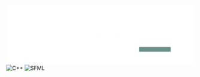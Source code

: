 ![Banner](assets/img/banner.png)
![C++](https://img.shields.io/badge/C++-00599C?style=for-the-badge&logo=c%2B%2B&logoColor=white)
![SFML](https://img.shields.io/badge/SFML-008080?style=for-the-badge&logo=sfml&logoColor=white)